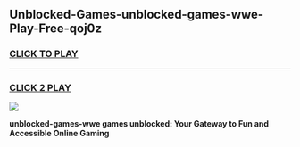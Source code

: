
## Unblocked-Games-unblocked-games-wwe-Play-Free-qoj0z
<h3>
<a href="https://premium76.site?title=unblocked-games-wwe&ref=09A">CLICK TO PLAY</a></h3>
<hr>

<h3>
<a href="https://premium76.site?title=unblocked-games-wwe&ref=09A">CLICK 2 PLAY</a>
  
</h3>

<a href="https://premium76.site?title=unblocked-games-wwe&ref=09A"><img src="https://clearcache.store/games.png"></a>


**unblocked-games-wwe games unblocked: Your Gateway to Fun and Accessible Online Gaming**
